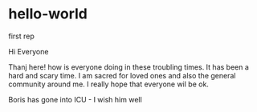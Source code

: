 # hello-world
first rep

Hi Everyone

Thanj here! how is everyone doing in these troubling times. It has been a hard and scary time. I am sacred for loved ones and also the general community around me. I really hope that everyone wil be ok.

Boris has gone into ICU - I wish him well
